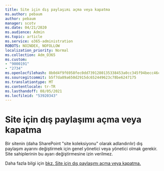 ```yaml
---
title: Site için dış paylaşımı açma veya kapatma
ms.author: pebaum
author: pebaum
manager: scotv
ms.date: 04/21/2020
ms.audience: Admin
ms.topic: article
ms.service: o365-administration
ROBOTS: NOINDEX, NOFOLLOW
localization_priority: Normal
ms.collection: Adm_O365
ms.custom:
- "9000191"
- "2734"
ms.openlocfilehash: 8b0d4f9f6958fec0dd7391280135338453a0cc345f94becc46ca7fae89cfd86f
ms.sourcegitcommit: b5f7da89a650d2915dc652449623c78be6247175
ms.translationtype: MT
ms.contentlocale: tr-TR
ms.lasthandoff: 08/05/2021
ms.locfileid: "53920343"
---
```

# <a name="turn-external-sharing-on-or-off-for-a-site"></a>Site için dış paylaşımı açma veya kapatma

Bir sitenin (daha SharePoint "site koleksiyonu" olarak adlandırılır) dış paylaşım ayarını değiştirmek için genel yönetici veya yönetici olmak gerekir. Site sahiplerinin bu ayarı değiştirmesine izin verilmez. 

Daha fazla bilgi için [bkz. Site için dış paylaşımı açma veya kapatma.](https://docs.microsoft.com/sharepoint/change-external-sharing-site)
